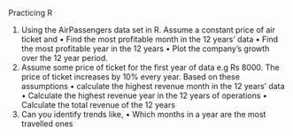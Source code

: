 Practicing R

1.	Using the AirPassengers data set in R. Assume a constant price of air ticket and
•	Find the most profitable month in the 12 years’ data
•	Find the most profitable year in the 12 years
•	Plot the company’s growth over the 12 year period.
2.	Assume some price of ticket for the first year of data e.g Rs 8000. The price of ticket increases by 10% every year. Based on these assumptions
•	calculate the highest revenue month in the 12 years’ data
•	Calculate the highest revenue year in the 12 years of operations
•	Calculate the total revenue of the 12 years
3.	Can you identify trends like,
•	 Which months in a year are the most travelled ones
